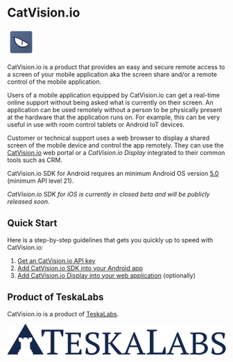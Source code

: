 # CatVision.io

![CatVision.io Logo](./assets/catvision-logo.png)

CatVision.io is a product that provides an easy and secure remote access to a screen of your mobile application aka the screen share and/or a remote control of the mobile application.

Users of a mobile application equipped by CatVision.io can get a real-time online support without being asked what is currently on their screen. An application can be used remotely without a person to be physically present at the hardware that the application runs on. For example, this can be very useful in use with room control tablets or Android IoT devices.

Customer or technical support uses a web browser to display a shared screen of the mobile device and control the app remotely. They can use the [CatVision.io](https://app.catvision.io/) web portal or a _CatVision.io Display_ integrated to their common tools such as CRM.

CatVision.io SDK for Android requires an minimum Android OS version [5.0](https://developer.android.com/about/versions/android-5.0.html) \(minimum API level 21\).

_CatVision.io SDK for iOS is currently in closed beta and will be publicly released soon._

## Quick Start

Here is a step-by-step guidelines that gets you quickly up to speed with CatVision.io:

1. [Get an CatVision.io API key](//get-started/api-key.md)
2. [Add CatVision.io SDK into your Android app](//get-started/sdk-android.md)
3. [Add CatVision.io Display into your web application](//get-started/display.md) (optionally)


## Product of TeskaLabs

CatVision.io is a product of [TeskaLabs](https://www.teskalabs.com).

![TeskaLabs](./assets/teskalabs-logo.png)